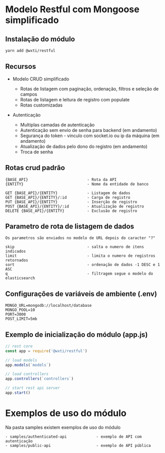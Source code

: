 # Modelo Restful com Mongoose simplificado

## Instalação do módulo
```sh
yarn add @wxti/restful
```

## Recursos
- Modelo CRUD simplificado
    - Rotas de listagem com paginação, ordenação, filtros e seleção de campos
    - Rotas de listagem e leitura de registro com populate
    - Rotas customizadas
    
- Autenticação
    - Multiplas camadas de autenticação
    - Autenticação sem envio de senha para backend (em andamento)
    - Segurança do token - vinculo com socket.io ou ip da máquina (em andamento)
    - Atualização de dados pelo dono do registro (em andamento)
    - Troca de senha

## Rotas crud padrão
```
{BASE_API}                          - Rota da API
{ENTITY}                            - Nome da entidade de banco

GET {BASE_API}/{ENTITY}             - Listagem de dados
GET {BASE_API}/{ENTITY}/:id         - Carga de registro
PUT {BASE_API}/{ENTITY}             - Inserção de registro
POST {BASE_API}/{ENTITY}/:id        - Atualização de registro
DELETE {BASE_API}/{ENTITY}          - Exclusão de registro
```

## Parametro de rota de listagem de dados
```
Os parametros são enviados no modelo de URL depois do caracter "?"

skip                                - salta o numero de itens indicados
limit                               - limita o numero de registros retornados
sort                                - ordenação de dados -1 DESC e 1 ASC
q                                   - filtragem segue o modelo do elasticsearch
```

## Configurações de variáveis de ambiente (.env)
```
MONGO_URL=mongodb://localhost/database
MONGO_POOL=10
PORT=3000
POST_LIMIT=5mb
```

## Exemplo de inicialização do módulo (app.js)
```js
// rest core
const app = require('@wxti/restful')

// load models
app.models(`models`)

// load controllers
app.controllers(`controllers`)

// start rest api server
app.start()
```

# Exemplos de uso do módulo
Na pasta samples existem exemplos de uso do módulo

```
- samples/authenticated-api             - exemplo de API com autenticação
- samples/public-api                    - exemplo de API pública
```